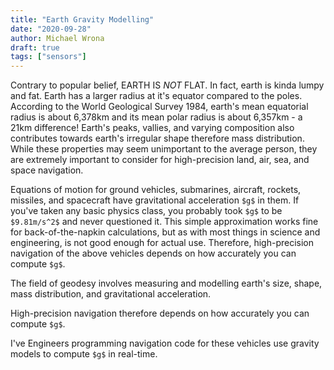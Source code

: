 ```yaml
---
title: "Earth Gravity Modelling"
date: "2020-09-28"
author: Michael Wrona
draft: true
tags: ["sensors"]
---
```


Contrary to popular belief, EARTH IS *NOT* FLAT. In fact, earth is kinda lumpy and fat. Earth has a larger radius at it's equator compared to the poles. According to the World Geological Survey 1984, earth's mean equatorial radius is about 6,378km and its mean polar radius is about 6,357km - a 21km difference! Earth's peaks, vallies, and varying composition also contributes towards earth's irregular shape therefore mass distribution. While these properties may seem unimportant to the average person, they are extremely important to consider for high-precision land, air, sea, and space navigation.

Equations of motion for ground vehicles, submarines, aircraft, rockets, missiles, and spacecraft have gravitational acceleration `$g$` in them. If you've taken any basic physics class, you probably took `$g$` to be `$9.81m/s^2$` and never questioned it. This simple approximation works fine for back-of-the-napkin calculations, but as with most things in science and engineering, is not good enough for actual use. Therefore, high-precision navigation of the above vehicles depends on how accurately you can compute `$g$`. 





The field of geodesy involves measuring and modelling earth's size, shape, mass distribution, and gravitational acceleration. 


High-precision navigation therefore depends on how accurately you can compute `$g$`.



I've Engineers programming navigation code for these vehicles use gravity models to compute `$g$` in real-time. 



